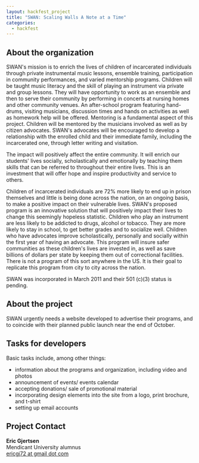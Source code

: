 ```yaml
---
layout: hackfest_project
title: "SWAN: Scaling Walls A Note at a Time"
categories:
  - hackfest
---
```


## About the organization

SWAN's mission is to enrich the lives of children of incarcerated individuals through private instrumental music lessons, ensemble training, participation in community performances, and varied mentorship programs. Children will be taught music literacy and the skill of playing an instrument via private and group lessons. They will have opportunity to work as an ensemble and then to serve their community by performing in concerts at nursing homes and other community venues. An after-school program featuring hand-drums, visiting musicians, discussion times and hands on activities as well as homework help will be offered. Mentoring is a fundamental aspect of this project.  Children will be mentored by the musicians involved as well as by citizen advocates. SWAN's advocates will be encouraged to develop a relationship with the enrolled child and their immediate family, including the incarcerated one, through letter writing and visitation.

The impact will positively affect the entire community.  It will enrich our students' lives socially, scholastically and emotionally by teaching them skills that can be referred to throughout their entire lives. This is an investment that will offer hope and inspire productivity and service to others.

Children of incarcerated individuals are 72% more likely to end up in prison themselves and little is being done across the nation, on an ongoing basis, to make a positive impact on their vulnerable lives. SWAN's proposed program is an innovative solution that will positively impact their lives to change this seemingly hopeless statistic. Children who play an instrument are less likely to be addicted to drugs, alcohol or tobacco.  They are more likely to stay in school, to get better grades and to socialize well.  Children who have advocates improve scholastically, personally and socially within the first year of having an advocate. This program will insure safer communities as these children's lives are invested in, as well as save billions of dollars per state by keeping them out of correctional facilities. There is not a program of this sort anywhere in the US.  It is their goal to replicate this program from city to city across the nation.

SWAN was incorporated in March 2011 and their 501 (c)(3) status is pending.

## About the project

SWAN urgently needs a website developed to advertise their programs, and to coincide with their planned public launch near the end of October.

## Tasks for developers

Basic tasks include, among other things:

  - information about the programs and organization, including video and photos
  - announcement of events/ events calendar
  - accepting donations/ sale of promotional material
  - incorporating design elements into the site from a logo, print brochure, and t-shirt
  - setting up email accounts

## Project Contact

**Eric Gjertsen**<br>
Mendicant University alumnus<br>
[ericgj72 at gmail dot com](mailto:ericgj72@gmail.com)
